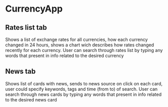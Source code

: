 # CurrencyApp
## Rates list tab

Shows a list of exchange rates for all currencies, how each currency changed in 24 hours, shows a chart wich describes how rates changed recently for each currency.
User can search through rates list by typing any words that present in info related to the desired currency

## News tab

Shows list of cards with news, sends to news source on click on each card, user could specify keywords, tags and time (from to) of search.
User can search through news cards by typing any words that present in info related to the desired news card
